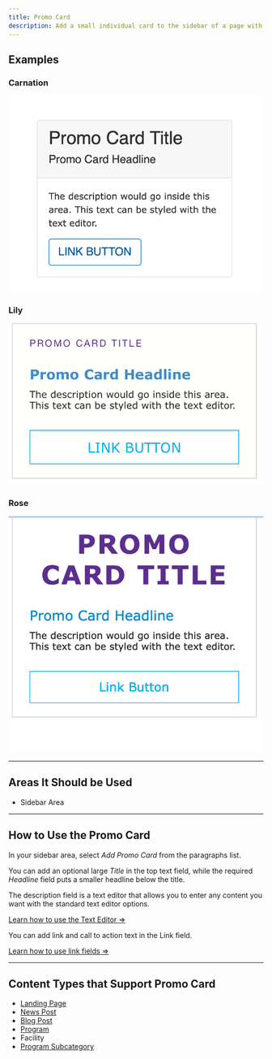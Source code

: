 ```yaml
---
title: Promo Card
description: Add a small individual card to the sidebar of a page with evergreen promotional content, such as links to join pages.
---
```


## Examples

### Carnation

![Promo card in Carnation](paragraphs--promo-card--carnation.png)

### Lily

![Promo card in Lily](paragraphs--promo-card--lily.png)

### Rose

![Promo card in Rose](paragraphs--promo-card--rose.png)

---

## Areas It Should be Used

* Sidebar Area

---

## How to Use the Promo Card

In your sidebar area, select *Add Promo Card* from the paragraphs list.

You can add an optional large *Title* in the top text field, while the required *Headline* field puts a smaller headline below the title.

The description field is a text editor that allows you to enter any content you want with the standard text editor options.

[Learn how to use the Text Editor ⇒](../../text-editor)

You can add link and call to action text in the Link field.

[Learn how to use link fields ⇒](../../content-editing-basics/#linksbutton-fields)

---

## Content Types that Support Promo Card

* [Landing Page](../../content-types/landing-page)
* [News Post](../../content-types/news-post)
* [Blog Post](../../content-types/blog-post)
* [Program](../../content-types/program)
* Facility
* [Program Subcategory](../../content-types/program-subcategory)